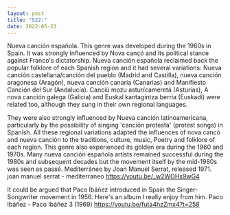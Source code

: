 ```yaml
---
layout: post
title: "522:"
date: 2022-05-23
---
```


Nueva canción española. 
This genre was developed during the 1960s in Spain. It was strongly influenced by Nova cançó and its political stance against Franco's dictatorship. Nueva canción española reclaimed back the popular folklore of each Spanish region and it had several variations: Nueva canción castellana/canción del pueblo (Madrid and Castilla), nueva canción aragonesa (Aragón), nueva canción canaria (Canarias) and Manifiesto Canción del Sur (Andalucía). Canciú mozu astur/cameretá (Asturias), A nova canción galega (Galicia) and Euskal kantagintza berria (Euskadi) were related too, although they sung in their own regional languages. 

They were also strongly influenced by Nueva canción latinoamericana, particularly by the possibility of singing 'canción protesta' (protest songs) in Spanish. All these regional variations adapted the influences of nova cancó and nueva canción to the traditions, culture, music, Poetry and folklore of each region. This genre also experienced its golden era during the 1960 and 1970s. Many nueva canción española artists remained successful during the 1980s and subsequent decades but the movement itself by the mid-1980s was seen as passé. 
Mediterráneo by Joan Manuel Serrat, released 1971.
 joan manuel serrat - mediterraneo
https://youtu.be/_w2WOHs9wG4 

It could be argued that Paco Ibáñez introduced in Spain the Singer-Songwriter movement in 1956. Here's an album I really enjoy from him.
 Paco Ibáñez - Paco Ibáñez 3 (1969)
https://youtu.be/futa4hzZmx4?t=258
